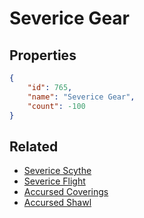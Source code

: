 # Severice Gear

<no description available>

## Properties

```json
{
    "id": 765,
    "name": "Severice Gear",
    "count": -100
}
```

## Related

- [Severice Scythe](../items/20679-severice-scythe.md)
- [Severice Flight](../items/21295-severice-flight.md)
- [Accursed Coverings](../items/21783-accursed-coverings.md)
- [Accursed Shawl](../items/22254-accursed-shawl.md)


